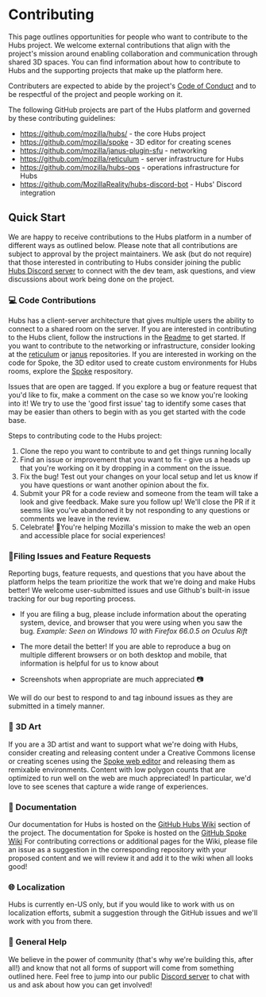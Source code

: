 # Contributing

This page outlines opportunities for people who want to contribute to the Hubs project. We welcome external contributions that align with the project's mission around enabling collaboration and communication through shared 3D spaces. You can find information about how to contribute to Hubs and the supporting projects that make up the platform here. 

Contributers are expected to abide by the project's [Code of Conduct](CODE_OF_CONDUCT.md) and to be respectful of the project and people working on it. 

The following GitHub projects are part of the Hubs platform and governed by these contributing guidelines: 

* https://github.com/mozilla/hubs/ - the core Hubs project
* https://github.com/mozilla/spoke - 3D editor for creating scenes
* https://github.com/mozilla/janus-plugin-sfu - networking
* https://github.com/mozilla/reticulum - server infrastructure for Hubs
* https://github.com/mozilla/hubs-ops - operations infrastructure for Hubs
* https://github.com/MozillaReality/hubs-discord-bot - Hubs' Discord integration


## Quick Start

We are happy to receive contributions to the Hubs platform in a number of different ways as outlined below. Please note that all contributions are subject to approval by the project maintainers. We ask (but do not require) that those interested in contributing to Hubs consider joining the public [Hubs Discord server](https://discord.gg/wHmY4nd) to connect with the dev team, ask questions, and view discussions about work being done on the project. 

### 💻 Code Contributions
Hubs has a client-server architecture that gives multiple users the ability to connect to a shared room on the server. If you are interested in contributing to the Hubs client, follow the instructions in the [Readme](README.md) to get started. If you want to contribute to the networking or infrastructure, consider looking at the [reticulum](https://github.com/mozilla/reticulum) or [janus](https://github.com/mozilla/janus-plugin-sfu) repositories. If you are interested in working on the code for Spoke, the 3D editor used to create custom environments for Hubs rooms, explore the [Spoke](https://github.com/mozilla/spoke) respository. 

Issues that are open are tagged. If you explore a bug or feature request that you'd like to fix, make a comment on the case so we know you're looking into it! We try to use the 'good first issue' tag to identify some cases that may be easier than others to begin with as you get started with the code base. 

Steps to contributing code to the Hubs project:

1. Clone the repo you want to contribute to and get things running locally
2. Find an issue or improvement that you want to fix - give us a heads up that you're working on it by dropping in a comment on the issue.
3. Fix the bug! Test out your changes on your local setup and let us know if you have questions or want another opinion about the fix. 
4. Submit your PR for a code review and someone from the team will take a look and give feedback. Make sure you follow up! We'll close the PR if it seems like you've abandoned it by not responding to any questions or comments we leave in the review. 
5. Celebrate! 🎉You're helping Mozilla's mission to make the web an open and accessible place for social experiences! 


### 🐛Filing Issues and Feature Requests
Reporting bugs, feature requests, and questions that you have about the platform helps the team prioritize the work that we're doing and make Hubs better! We welcome user-submitted issues and use Github's built-in issue tracking for our bug reporting process. 

* If you are filing a bug, please include information about the operating system, device, and browser that you were using when you saw the bug. _Example: Seen on Windows 10 with Firefox 66.0.5 on Oculus Rift_

* The more detail the better! If you are able to reproduce a bug on multiple different browsers or on both desktop and mobile, that information is helpful for us to know about

* Screenshots when appropriate are much appreciated 📷

We will do our best to respond to and tag inbound issues as they are submitted in a timely manner. 

### 🎨 3D Art
If you are a 3D artist and want to support what we're doing with Hubs, consider creating and releasing content under a Creative Commons license or creating scenes using the [Spoke web editor](hubs.mozilla.com/spoke) and releasing them as remixable environments. Content with low polygon counts that are optimized to run well on the web are much appreciated! In particular, we'd love to see scenes that capture a wide range of experiences. 

### 📜 Documentation 
Our documentation for Hubs is hosted on the [GitHub Hubs Wiki](https://github.com/mozilla/hubs/wiki) section of the project. The documentation for Spoke is hosted on the [GitHub Spoke Wiki](https://github.com/mozilla/spoke/wiki) For contributing corrections or additional pages for the Wiki, please file an issue as a suggestion in the corresponding repository with your proposed content and we will review it and add it to the wiki when all looks good! 

### 🌐 Localization 
Hubs is currently en-US only, but if you would like to work with us on localization efforts, submit a suggestion through the GitHub issues and we'll work with you from there. 

### 🦆 General Help
We believe in the power of community (that's why we're building this, after all!) and know that not all forms of support will come from something outlined here. Feel free to jump into our public [Discord server](https://discord.gg/wHmY4nd) to chat with us and ask about how you can get involved!

